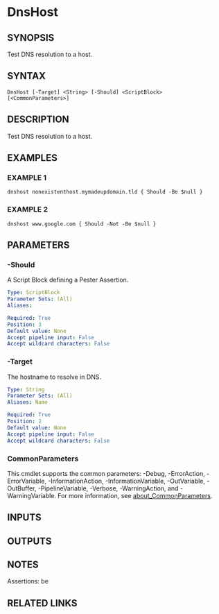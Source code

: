 ﻿---
external help file: infraspective-help.xml
Module Name: infraspective
online version: https://github.com/aldrichtr/infraspective/blob/main/docs/help/DnsHost.md
schema: 2.0.0
---

# DnsHost

## SYNOPSIS
Test DNS resolution to a host.

## SYNTAX

```
DnsHost [-Target] <String> [-Should] <ScriptBlock> [<CommonParameters>]
```

## DESCRIPTION
Test DNS resolution to a host.

## EXAMPLES

### EXAMPLE 1
```
dnshost nonexistenthost.mymadeupdomain.tld { Should -Be $null }
```

### EXAMPLE 2
```
dnshost www.google.com { Should -Not -Be $null }
```

## PARAMETERS

### -Should
A Script Block defining a Pester Assertion.

```yaml
Type: ScriptBlock
Parameter Sets: (All)
Aliases:

Required: True
Position: 3
Default value: None
Accept pipeline input: False
Accept wildcard characters: False
```

### -Target
The hostname to resolve in DNS.

```yaml
Type: String
Parameter Sets: (All)
Aliases: Name

Required: True
Position: 2
Default value: None
Accept pipeline input: False
Accept wildcard characters: False
```

### CommonParameters
This cmdlet supports the common parameters: -Debug, -ErrorAction, -ErrorVariable, -InformationAction, -InformationVariable, -OutVariable, -OutBuffer, -PipelineVariable, -Verbose, -WarningAction, and -WarningVariable. For more information, see [about_CommonParameters](http://go.microsoft.com/fwlink/?LinkID=113216).

## INPUTS

## OUTPUTS

## NOTES
Assertions: be

## RELATED LINKS
